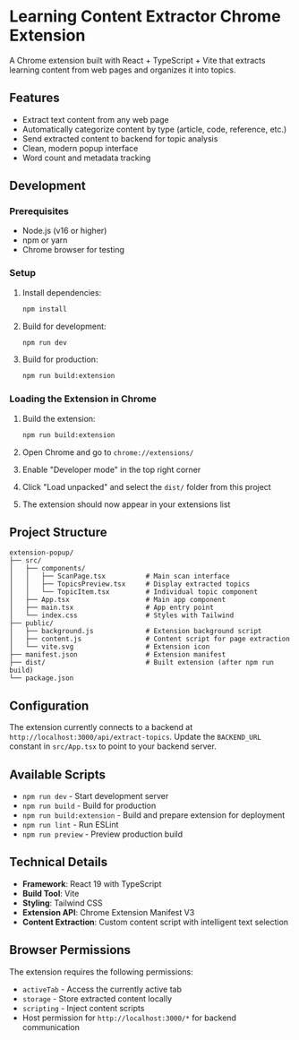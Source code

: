 # Learning Content Extractor Chrome Extension

A Chrome extension built with React + TypeScript + Vite that extracts learning content from web pages and organizes it into topics.

## Features

- Extract text content from any web page
- Automatically categorize content by type (article, code, reference, etc.)
- Send extracted content to backend for topic analysis
- Clean, modern popup interface
- Word count and metadata tracking

## Development

### Prerequisites

- Node.js (v16 or higher)
- npm or yarn
- Chrome browser for testing

### Setup

1. Install dependencies:
   ```bash
   npm install
   ```

2. Build for development:
   ```bash
   npm run dev
   ```

3. Build for production:
   ```bash
   npm run build:extension
   ```

### Loading the Extension in Chrome

1. Build the extension:
   ```bash
   npm run build:extension
   ```

2. Open Chrome and go to `chrome://extensions/`

3. Enable "Developer mode" in the top right corner

4. Click "Load unpacked" and select the `dist/` folder from this project

5. The extension should now appear in your extensions list

## Project Structure

```
extension-popup/
├── src/
│   ├── components/
│   │   ├── ScanPage.tsx          # Main scan interface
│   │   ├── TopicsPreview.tsx     # Display extracted topics
│   │   └── TopicItem.tsx         # Individual topic component
│   ├── App.tsx                   # Main app component
│   ├── main.tsx                  # App entry point
│   └── index.css                 # Styles with Tailwind
├── public/
│   ├── background.js             # Extension background script
│   ├── content.js                # Content script for page extraction
│   └── vite.svg                  # Extension icon
├── manifest.json                 # Extension manifest
├── dist/                         # Built extension (after npm run build)
└── package.json
```

## Configuration

The extension currently connects to a backend at `http://localhost:3000/api/extract-topics`. Update the `BACKEND_URL` constant in `src/App.tsx` to point to your backend server.

## Available Scripts

- `npm run dev` - Start development server
- `npm run build` - Build for production
- `npm run build:extension` - Build and prepare extension for deployment
- `npm run lint` - Run ESLint
- `npm run preview` - Preview production build

## Technical Details

- **Framework**: React 19 with TypeScript
- **Build Tool**: Vite
- **Styling**: Tailwind CSS
- **Extension API**: Chrome Extension Manifest V3
- **Content Extraction**: Custom content script with intelligent text selection

## Browser Permissions

The extension requires the following permissions:
- `activeTab` - Access the currently active tab
- `storage` - Store extracted content locally
- `scripting` - Inject content scripts
- Host permission for `http://localhost:3000/*` for backend communication